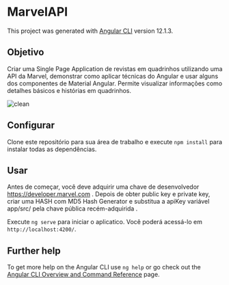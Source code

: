 # MarvelAPI

This project was generated with [Angular CLI](https://github.com/angular/angular-cli) version 12.1.3.

## Objetivo

Criar uma Single Page Application de revistas em quadrinhos utilizando uma API da Marvel, demonstrar como aplicar técnicas do Angular
e usar alguns dos componentes de Material Angular.
Permite visualizar informações como detalhes básicos e histórias em quadrinhos.


![clean](https://user-images.githubusercontent.com/83181304/127245704-481ca0db-2a9a-4901-929d-9b0e180f8061.jpeg)

## Configurar

Clone este repositório para sua área de trabalho e execute `npm install`  para instalar todas as dependências.



## Usar

Antes de começar, você deve adquirir uma chave de desenvolvedor https://developer.marvel.com . Depois de obter public key e private key, criar uma HASH com MD5 Hash Generator e substitua a apiKey variável app/src/ pela chave pública recém-adquirida .

Execute `ng serve` para iniciar o aplicatico. Você poderá acessá-lo em `http://localhost:4200/`. 




## Further help

To get more help on the Angular CLI use `ng help` or go check out the [Angular CLI Overview and Command Reference](https://angular.io/cli) page.
